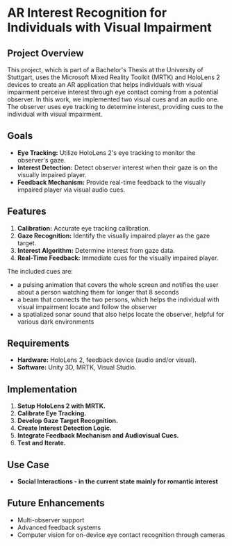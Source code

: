 # AR Interest Recognition for Individuals with Visual Impairment

## Project Overview

This project, which is part of a Bachelor's Thesis at the University of Stuttgart, uses the Microsoft Mixed Reality Toolkit (MRTK) and HoloLens 2 devices to create an AR application that helps individuals with visual impairment perceive interest through eye contact coming from a potential observer. In this work, we implemented two visual cues and an audio one. The observer uses eye tracking to determine interest, providing cues to the individual with visual impairment.

## Goals

- **Eye Tracking:** Utilize HoloLens 2's eye tracking to monitor the observer's gaze.
- **Interest Detection:** Detect observer interest when their gaze is on the visually impaired player.
- **Feedback Mechanism:** Provide real-time feedback to the visually impaired player via visual audio cues.

## Features

1. **Calibration:** Accurate eye tracking calibration.
2. **Gaze Recognition:** Identify the visually impaired player as the gaze target.
3. **Interest Algorithm:** Determine interest from gaze data.
4. **Real-Time Feedback:** Immediate cues for the visually impaired player.

The included cues are:

- a pulsing animation that covers the whole screen and notifies the user about a person watching them for longer that 8 seconds
- a beam that connects the two persons, which helps the individual with visual impairment locate and follow the observer
- a spatialized sonar sound that also helps locate the observer, helpful for various dark environments

## Requirements

- **Hardware:** HoloLens 2, feedback device (audio and/or visual).
- **Software:** Unity 3D, MRTK, Visual Studio.

## Implementation

1. **Setup HoloLens 2 with MRTK.**
2. **Calibrate Eye Tracking.**
3. **Develop Gaze Target Recognition.**
4. **Create Interest Detection Logic.**
5. **Integrate Feedback Mechanism and Audiovisual Cues.**
6. **Test and Iterate.**

## Use Case

- **Social Interactions - in the current state mainly for romantic interest**


## Future Enhancements

- Multi-observer support
- Advanced feedback systems
- Computer vision for on-device eye contact recognition through cameras
